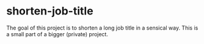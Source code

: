 # shorten-job-title
The goal of this project is to shorten a long job title in a sensical way. This is a small part of a bigger (private) project.
